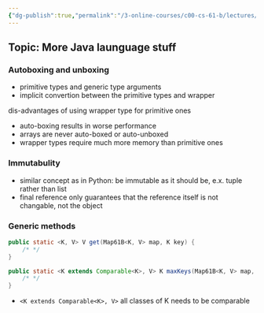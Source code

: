 ```yaml
---
{"dg-publish":true,"permalink":"/3-online-courses/c00-cs-61-b/lectures/cs-61-b-2018-spring-learning-notes-chapter-05/","noteIcon":"","created":"2024-01-31T22:49:21.460+01:00","updated":"2024-01-31T22:56:29.981+01:00"}
---
```


## Topic: More Java launguage stuff
### Autoboxing and unboxing
- primitive types and generic type arguments
- implicit convertion between the primitive types and wrapper

dis-advantages of using wrapper type for primitive ones
- auto-boxing results in worse performance
- arrays are never auto-boxed or auto-unboxed
- wrapper types require much more memory than primitive ones

### Immutabulity
- similar concept as in Python: be immutable as it should be, e.x. tuple rather than list
- final reference only guarantees that the reference itself is not changable, not the object


### Generic methods
```java
public static <K, V> V get(Map61B<K, V> map, K key) {
    /* */
}
```

```java
public static <K extends Comparable<K>, V> K maxKeys(Map61B<K, V> map, K key) {
    /* */
}
```
- `<K extends Comparable<K>, V>` all classes of K needs to be comparable